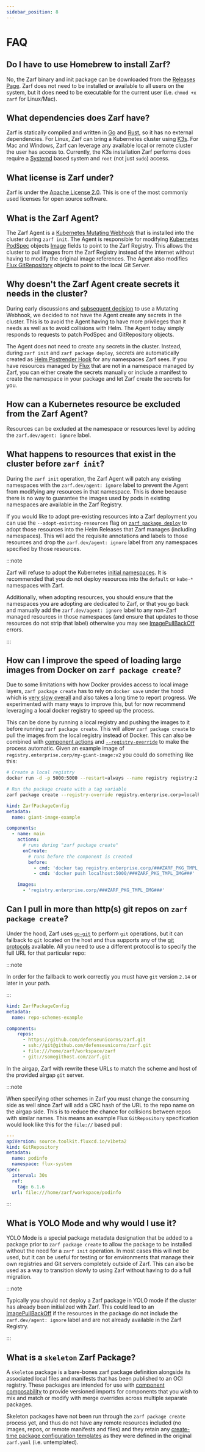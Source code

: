 ```yaml
---
sidebar_position: 8
---
```


# FAQ

## Do I have to use Homebrew to install Zarf?

No, the Zarf binary and init package can be downloaded from the [Releases Page](https://github.com/defenseunicorns/zarf/releases). Zarf does not need to be installed or available to all users on the system, but it does need to be executable for the current user (i.e. `chmod +x zarf` for Linux/Mac).

## What dependencies does Zarf have?

Zarf is statically compiled and written in [Go](https://golang.org/) and [Rust](https://www.rust-lang.org/), so it has no external dependencies. For Linux, Zarf can bring a Kubernetes cluster using [K3s](https://k3s.io/). For Mac and Windows, Zarf can leverage any available local or remote cluster the user has access to. Currently, the K3s installation Zarf performs does require a [Systemd](https://en.wikipedia.org/wiki/Systemd) based system and `root` (not just `sudo`) access.

## What license is Zarf under?

Zarf is under the [Apache License 2.0](https://github.com/defenseunicorns/zarf/blob/main/LICENSE). This is one of the most commonly used licenses for open source software.

## What is the Zarf Agent?

The Zarf Agent is a [Kubernetes Mutating Webhook](https://kubernetes.io/docs/reference/access-authn-authz/admission-controllers/#mutatingadmissionwebhook) that is installed into the cluster during `zarf init`. The Agent is responsible for modifying [Kubernetes PodSpec](https://kubernetes.io/docs/reference/kubernetes-api/workload-resources/pod-v1/#PodSpec) objects [Image](https://kubernetes.io/docs/reference/kubernetes-api/workload-resources/pod-v1/#Container.Image) fields to point to the Zarf Registry. This allows the cluster to pull images from the Zarf Registry instead of the internet without having to modify the original image references. The Agent also modifies [Flux GitRepository](https://fluxcd.io/docs/components/source/gitrepositories/) objects to point to the local Git Server.

## Why doesn't the Zarf Agent create secrets it needs in the cluster?

During early discussions and [subsequent decision](../adr/0005-mutating-webhook.md) to use a Mutating Webhook, we decided to not have the Agent create any secrets in the cluster. This is to avoid the Agent having to have more privileges than it needs as well as to avoid collisions with Helm. The Agent today simply responds to requests to patch PodSpec and GitRepository objects.

The Agent does not need to create any secrets in the cluster. Instead, during `zarf init` and `zarf package deploy`, secrets are automatically created as [Helm Postrender Hook](https://helm.sh/docs/topics/advanced/#post-rendering) for any namespaces Zarf sees. If you have resources managed by [Flux](https://fluxcd.io/) that are not in a namespace managed by Zarf, you can either create the secrets manually or include a manifest to create the namespace in your package and let Zarf create the secrets for you.

## How can a Kubernetes resource be excluded from the Zarf Agent?

Resources can be excluded at the namespace or resources level by adding the `zarf.dev/agent: ignore` label.

## What happens to resources that exist in the cluster before `zarf init`?

During the `zarf init` operation, the Zarf Agent will patch any existing namespaces with the `zarf.dev/agent: ignore` label to prevent the Agent from modifying any resources in that namespace. This is done because there is no way to guarantee the images used by pods in existing namespaces are available in the Zarf Registry.

If you would like to adopt pre-existing resources into a Zarf deployment you can use the `--adopt-existing-resources` flag on [`zarf package deploy`](./2-the-zarf-cli/100-cli-commands/zarf_package_deploy.md) to adopt those resources into the Helm Releases that Zarf manages (including namespaces).  This will add the requisite annotations and labels to those resources and drop the `zarf.dev/agent: ignore` label from any namespaces specified by those resources.

:::note

Zarf will refuse to adopt the Kubernetes [initial namespaces](https://kubernetes.io/docs/concepts/overview/working-with-objects/namespaces/#initial-namespaces).  It is recommended that you do not deploy resources into the `default` or `kube-*` namespaces with Zarf.

Additionally, when adopting resources, you should ensure that the namespaces you are adopting are dedicated to Zarf, or that you go back and manually add the `zarf.dev/agent: ignore` label to any non-Zarf managed resources in those namespaces (and ensure that updates to those resources do not strip that label) otherwise you may see [ImagePullBackOff](https://kubernetes.io/docs/concepts/containers/images/#imagepullbackoff) errors.

:::

## How can I improve the speed of loading large images from Docker on `zarf package create`?

Due to some limitations with how Docker provides access to local image layers, `zarf package create` has to rely on `docker save` under the hood which is [very slow overall](https://github.com/defenseunicorns/zarf/issues/1214) and also takes a long time to report progress. We experimented with many ways to improve this, but for now recommend leveraging a local docker registry to speed up the process.

This can be done by running a local registry and pushing the images to it before running `zarf package create`. This will allow `zarf package create` to pull the images from the local registry instead of Docker. This can also be combined with [component actions](3-create-a-zarf-package/7-component-actions.md) and [`--registry-override`](./2-the-zarf-cli/100-cli-commands/zarf_package_create.md) to make the process automatic. Given an example image of `registry.enterprise.corp/my-giant-image:v2` you could do something like this:

```sh
# Create a local registry
docker run -d -p 5000:5000 --restart=always --name registry registry:2

# Run the package create with a tag variable
zarf package create --registry-override registry.enterprise.corp=localhost:5000 --set IMG=my-giant-image:v2
```

```yaml
kind: ZarfPackageConfig
metadata:
  name: giant-image-example

components:
  - name: main
    actions:
      # runs during "zarf package create"
      onCreate:
        # runs before the component is created
        before:
          - cmd: 'docker tag registry.enterprise.corp/###ZARF_PKG_TMPL_IMG### localhost:5000/###ZARF_PKG_TMPL_IMG###'
          - cmd: 'docker push localhost:5000/###ZARF_PKG_TMPL_IMG###'

    images:
      - 'registry.enterprise.corp/###ZARF_PKG_TMPL_IMG###'
```

## Can I pull in more than http(s) git repos on `zarf package create`?

Under the hood, Zarf uses [`go-git`](https://github.com/go-git/go-git) to perform `git` operations, but it can fallback to `git` located on the host and thus supports any of the [git protocols](https://git-scm.com/book/en/v2/Git-on-the-Server-The-Protocols) available.  All you need to use a different protocol is to specify the full URL for that particular repo:

:::note

In order for the fallback to work correctly you must have `git` version `2.14` or later in your path.

:::

```yaml
kind: ZarfPackageConfig
metadata:
  name: repo-schemes-example

components:
    repos:
      - https://github.com/defenseunicorns/zarf.git
      - ssh://git@github.com/defenseunicorns/zarf.git
      - file:///home/zarf/workspace/zarf
      - git://somegithost.com/zarf.git
```

In the airgap, Zarf with rewrite these URLs to match the scheme and host of the provided airgap `git` server.

:::note

When specifying other schemes in Zarf you must change the consuming side as well since Zarf will add a CRC hash of the URL to the repo name on the airgap side.  This is to reduce the chance for collisions between repos with similar names.  This means an example Flux `GitRepository` specification would look like this for the `file://` based pull:

```yaml
---
apiVersion: source.toolkit.fluxcd.io/v1beta2
kind: GitRepository
metadata:
  name: podinfo
  namespace: flux-system
spec:
  interval: 30s
  ref:
    tag: 6.1.6
  url: file:///home/zarf/workspace/podinfo
```

:::

## What is YOLO Mode and why would I use it?

YOLO Mode is a special package metadata designation that be added to a package prior to `zarf package create` to allow the package to be installed without the need for a `zarf init` operation. In most cases this will not be used, but it can be useful for testing or for environments that manage their own registries and Git servers completely outside of Zarf. This can also be used as a way to transition slowly to using Zarf without having to do a full migration.

:::note

Typically you should not deploy a Zarf package in YOLO mode if the cluster has already been initialized with Zarf. This could lead to an [ImagePullBackOff](https://kubernetes.io/docs/concepts/containers/images/#imagepullbackoff) if the resources in the package do not include the `zarf.dev/agent: ignore` label and are not already available in the Zarf Registry.

:::

## What is a `skeleton` Zarf Package?

A `skeleton` package is a bare-bones zarf package definition alongside its associated local files and manifests that has been published to an OCI registry.  These packages are intended for use with [component composability](../examples/composable-packages/README.md) to provide versioned imports for components that you wish to mix and match or modify with merge overrides across multiple separate packages.

Skeleton packages have not been run through the `zarf package create` process yet, and thus do not have any remote resources included (no images, repos, or remote manifests and files) and they retain any [create-time package configuration templates](../examples/variables/README.md#create-time-package-configuration-templates) as they were defined in the original `zarf.yaml` (i.e. untemplated).

